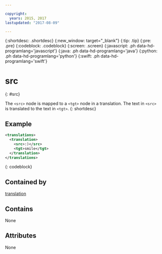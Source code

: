 ```yaml
---

copyright:
  years: 2015, 2017
lastupdated: "2017-08-09"

---
```


{:shortdesc: .shortdesc}
{:new_window: target="_blank"}
{:tip: .tip}
{:pre: .pre}
{:codeblock: .codeblock}
{:screen: .screen}
{:javascript: .ph data-hd-programlang='javascript'}
{:java: .ph data-hd-programlang='java'}
{:python: .ph data-hd-programlang='python'}
{:swift: .ph data-hd-programlang='swift'}

# src
{: #src}

The `<src>` node is mapped to a `<tgt>` node in a translation. The text in `<src>` is translated to the text in `<tgt>`.
{: shortdesc}

## Example

```xml
<translations>
  <translation>
    <src>:)</src>
    <tgt>smile</tgt>
  </translation>
</translations>
```
{: codeblock}

## Contained by

[translation](/docs/services/dialog/translation.html)

## Contains

None

## Attributes

None
